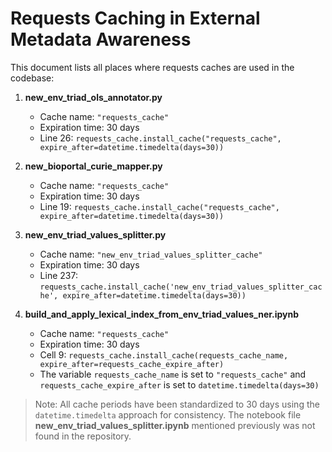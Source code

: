 # Requests Caching in External Metadata Awareness

This document lists all places where requests caches are used in the codebase:

1. **new_env_triad_ols_annotator.py**
   - Cache name: `"requests_cache"`
   - Expiration time: 30 days
   - Line 26: `requests_cache.install_cache("requests_cache", expire_after=datetime.timedelta(days=30))`

2. **new_bioportal_curie_mapper.py**
   - Cache name: `"requests_cache"`
   - Expiration time: 30 days
   - Line 19: `requests_cache.install_cache("requests_cache", expire_after=datetime.timedelta(days=30))`

3. **new_env_triad_values_splitter.py**
   - Cache name: `"new_env_triad_values_splitter_cache"`
   - Expiration time: 30 days
   - Line 237: `requests_cache.install_cache('new_env_triad_values_splitter_cache', expire_after=datetime.timedelta(days=30))`

4. **build_and_apply_lexical_index_from_env_triad_values_ner.ipynb**
   - Cache name: `"requests_cache"`
   - Expiration time: 30 days
   - Cell 9: `requests_cache.install_cache(requests_cache_name, expire_after=requests_cache_expire_after)`
   - The variable `requests_cache_name` is set to `"requests_cache"` and `requests_cache_expire_after` is set to `datetime.timedelta(days=30)`

> Note: All cache periods have been standardized to 30 days using the `datetime.timedelta` approach for consistency.
> The notebook file **new_env_triad_values_splitter.ipynb** mentioned previously was not found in the repository.